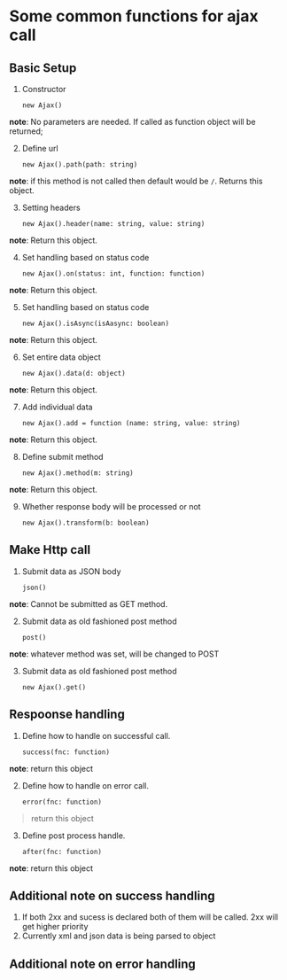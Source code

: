 # Some common functions for ajax call

## Basic Setup
1. Constructor
&nbsp;&nbsp;&nbsp;&nbsp;<p>`new Ajax()`</p>

__note__: No parameters are needed. If called as function object will be returned;

2. Define url
&nbsp;&nbsp;&nbsp;&nbsp;<p>`new Ajax().path(path: string)`</p>

__note__: if this method is not called then default would be `/`. Returns this object.

3. Setting headers
&nbsp;&nbsp;&nbsp;&nbsp;<p>`new Ajax().header(name: string, value: string)`</p>

__note__: Return this object.

4. Set handling based on status code
&nbsp;&nbsp;&nbsp;&nbsp;<p>`new Ajax().on(status: int, function: function)`</p>

__note__: Return this object.

5. Set handling based on status code
&nbsp;&nbsp;&nbsp;&nbsp;<p>`new Ajax().isAsync(isAasync: boolean)`</p>

__note__: Return this object.

6. Set entire data object
&nbsp;&nbsp;&nbsp;&nbsp;<p>`new Ajax().data(d: object)`</p>

__note__: Return this object.

7. Add individual data
&nbsp;&nbsp;&nbsp;&nbsp;<p>`new Ajax().add = function (name: string, value: string)`</p>

__note__: Return this object.
	
8. Define submit method
&nbsp;&nbsp;&nbsp;&nbsp;<p>`new Ajax().method(m: string)`</p>

__note__: Return this object.		

9. Whether response body will be processed or not
&nbsp;&nbsp;&nbsp;&nbsp;<p>`new Ajax().transform(b: boolean)`</p>


## Make Http call

1. Submit data as JSON body
&nbsp;&nbsp;&nbsp;&nbsp;<p>`json()`</p>

__note__: Cannot be submitted as GET method.

2. Submit data as old fashioned post method
&nbsp;&nbsp;&nbsp;&nbsp;<p>`post()`</p>

__note__: whatever method was set, will be changed to POST

3. Submit data as old fashioned post method
&nbsp;&nbsp;&nbsp;&nbsp;<p>`new Ajax().get()`</p>


## Respoonse handling

1. Define how to handle on successful call.
&nbsp;&nbsp;&nbsp;&nbsp;<p>`success(fnc: function)`</p>

__note__: return this object

2. Define how to handle on error call.
&nbsp;&nbsp;&nbsp;&nbsp;<p>`error(fnc: function)`</p>

> return this object

3. Define post process handle.
&nbsp;&nbsp;&nbsp;&nbsp;<p>`after(fnc: function)`</p>

__note__: return this object

## Additional note on success handling

1. If both 2xx and sucess is declared both of them will be called. 2xx will get higher priority
2. Currently xml and json data is being parsed to object


## Additional note on error handling

